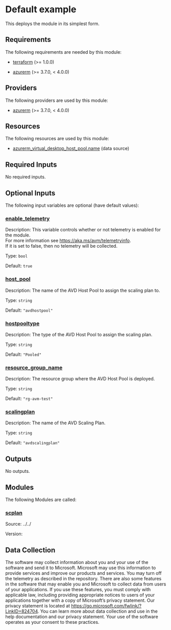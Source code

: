 <!-- BEGIN_TF_DOCS -->
# Default example

This deploys the module in its simplest form.

<!-- markdownlint-disable MD033 -->
## Requirements

The following requirements are needed by this module:

- <a name="requirement_terraform"></a> [terraform](#requirement\_terraform) (>= 1.0.0)

- <a name="requirement_azurerm"></a> [azurerm](#requirement\_azurerm) (>= 3.7.0, < 4.0.0)

## Providers

The following providers are used by this module:

- <a name="provider_azurerm"></a> [azurerm](#provider\_azurerm) (>= 3.7.0, < 4.0.0)

## Resources

The following resources are used by this module:

- [azurerm_virtual_desktop_host_pool.name](https://registry.terraform.io/providers/hashicorp/azurerm/latest/docs/data-sources/virtual_desktop_host_pool) (data source)

<!-- markdownlint-disable MD013 -->
## Required Inputs

No required inputs.

## Optional Inputs

The following input variables are optional (have default values):

### <a name="input_enable_telemetry"></a> [enable\_telemetry](#input\_enable\_telemetry)

Description: This variable controls whether or not telemetry is enabled for the module.  
For more information see https://aka.ms/avm/telemetryinfo.  
If it is set to false, then no telemetry will be collected.

Type: `bool`

Default: `true`

### <a name="input_host_pool"></a> [host\_pool](#input\_host\_pool)

Description: The name of the AVD Host Pool to assign the scaling plan to.

Type: `string`

Default: `"avdhostpool"`

### <a name="input_hostpooltype"></a> [hostpooltype](#input\_hostpooltype)

Description: The type of the AVD Host Pool to assign the scaling plan.

Type: `string`

Default: `"Pooled"`

### <a name="input_resource_group_name"></a> [resource\_group\_name](#input\_resource\_group\_name)

Description: The resource group where the AVD Host Pool is deployed.

Type: `string`

Default: `"rg-avm-test"`

### <a name="input_scalingplan"></a> [scalingplan](#input\_scalingplan)

Description: The name of the AVD Scaling Plan.

Type: `string`

Default: `"avdscalingplan"`

## Outputs

No outputs.

## Modules

The following Modules are called:

### <a name="module_scplan"></a> [scplan](#module\_scplan)

Source: ../../

Version:

<!-- markdownlint-disable-next-line MD041 -->
## Data Collection

The software may collect information about you and your use of the software and send it to Microsoft. Microsoft may use this information to provide services and improve our products and services. You may turn off the telemetry as described in the repository. There are also some features in the software that may enable you and Microsoft to collect data from users of your applications. If you use these features, you must comply with applicable law, including providing appropriate notices to users of your applications together with a copy of Microsoft’s privacy statement. Our privacy statement is located at <https://go.microsoft.com/fwlink/?LinkID=824704>. You can learn more about data collection and use in the help documentation and our privacy statement. Your use of the software operates as your consent to these practices.
<!-- END_TF_DOCS -->
